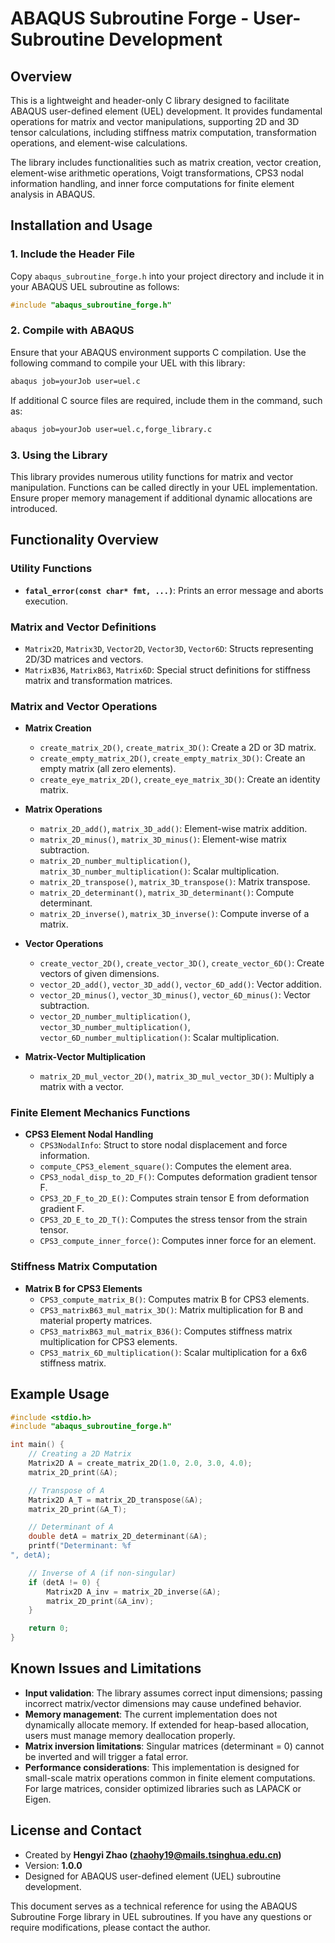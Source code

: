 
# ABAQUS Subroutine Forge - User-Subroutine Development

## Overview
This is a lightweight and header-only C library designed to facilitate ABAQUS user-defined element (UEL) development. It provides fundamental operations for matrix and vector manipulations, supporting 2D and 3D tensor calculations, including stiffness matrix computation, transformation operations, and element-wise calculations.

The library includes functionalities such as matrix creation, vector creation, element-wise arithmetic operations, Voigt transformations, CPS3 nodal information handling, and inner force computations for finite element analysis in ABAQUS.

## Installation and Usage

### 1. Include the Header File
Copy `abaqus_subroutine_forge.h` into your project directory and include it in your ABAQUS UEL subroutine as follows:
```c
#include "abaqus_subroutine_forge.h"
```

### 2. Compile with ABAQUS
Ensure that your ABAQUS environment supports C compilation. Use the following command to compile your UEL with this library:
```bash
abaqus job=yourJob user=uel.c
```
If additional C source files are required, include them in the command, such as:
```bash
abaqus job=yourJob user=uel.c,forge_library.c
```

### 3. Using the Library
This library provides numerous utility functions for matrix and vector manipulation. Functions can be called directly in your UEL implementation. Ensure proper memory management if additional dynamic allocations are introduced.

## Functionality Overview

### Utility Functions
- **`fatal_error(const char* fmt, ...)`**: Prints an error message and aborts execution.

### Matrix and Vector Definitions
- `Matrix2D`, `Matrix3D`, `Vector2D`, `Vector3D`, `Vector6D`: Structs representing 2D/3D matrices and vectors.
- `MatrixB36`, `MatrixB63`, `Matrix6D`: Special struct definitions for stiffness matrix and transformation matrices.

### Matrix and Vector Operations
- **Matrix Creation**
  - `create_matrix_2D()`, `create_matrix_3D()`: Create a 2D or 3D matrix.
  - `create_empty_matrix_2D()`, `create_empty_matrix_3D()`: Create an empty matrix (all zero elements).
  - `create_eye_matrix_2D()`, `create_eye_matrix_3D()`: Create an identity matrix.

- **Matrix Operations**
  - `matrix_2D_add()`, `matrix_3D_add()`: Element-wise matrix addition.
  - `matrix_2D_minus()`, `matrix_3D_minus()`: Element-wise matrix subtraction.
  - `matrix_2D_number_multiplication()`, `matrix_3D_number_multiplication()`: Scalar multiplication.
  - `matrix_2D_transpose()`, `matrix_3D_transpose()`: Matrix transpose.
  - `matrix_2D_determinant()`, `matrix_3D_determinant()`: Compute determinant.
  - `matrix_2D_inverse()`, `matrix_3D_inverse()`: Compute inverse of a matrix.

- **Vector Operations**
  - `create_vector_2D()`, `create_vector_3D()`, `create_vector_6D()`: Create vectors of given dimensions.
  - `vector_2D_add()`, `vector_3D_add()`, `vector_6D_add()`: Vector addition.
  - `vector_2D_minus()`, `vector_3D_minus()`, `vector_6D_minus()`: Vector subtraction.
  - `vector_2D_number_multiplication()`, `vector_3D_number_multiplication()`, `vector_6D_number_multiplication()`: Scalar multiplication.

- **Matrix-Vector Multiplication**
  - `matrix_2D_mul_vector_2D()`, `matrix_3D_mul_vector_3D()`: Multiply a matrix with a vector.

### Finite Element Mechanics Functions
- **CPS3 Element Nodal Handling**
  - `CPS3NodalInfo`: Struct to store nodal displacement and force information.
  - `compute_CPS3_element_square()`: Computes the element area.
  - `CPS3_nodal_disp_to_2D_F()`: Computes deformation gradient tensor F.
  - `CPS3_2D_F_to_2D_E()`: Computes strain tensor E from deformation gradient F.
  - `CPS3_2D_E_to_2D_T()`: Computes the stress tensor from the strain tensor.
  - `CPS3_compute_inner_force()`: Computes inner force for an element.

### Stiffness Matrix Computation
- **Matrix B for CPS3 Elements**
  - `CPS3_compute_matrix_B()`: Computes matrix B for CPS3 elements.
  - `CPS3_matrixB63_mul_matrix_3D()`: Matrix multiplication for B and material property matrices.
  - `CPS3_matrixB63_mul_matrix_B36()`: Computes stiffness matrix multiplication for CPS3 elements.
  - `CPS3_matrix_6D_multiplication()`: Scalar multiplication for a 6x6 stiffness matrix.

## Example Usage

```c
#include <stdio.h>
#include "abaqus_subroutine_forge.h"

int main() {
    // Creating a 2D Matrix
    Matrix2D A = create_matrix_2D(1.0, 2.0, 3.0, 4.0);
    matrix_2D_print(&A);

    // Transpose of A
    Matrix2D A_T = matrix_2D_transpose(&A);
    matrix_2D_print(&A_T);

    // Determinant of A
    double detA = matrix_2D_determinant(&A);
    printf("Determinant: %f
", detA);

    // Inverse of A (if non-singular)
    if (detA != 0) {
        Matrix2D A_inv = matrix_2D_inverse(&A);
        matrix_2D_print(&A_inv);
    }

    return 0;
}
```

## Known Issues and Limitations
- **Input validation**: The library assumes correct input dimensions; passing incorrect matrix/vector dimensions may cause undefined behavior.
- **Memory management**: The current implementation does not dynamically allocate memory. If extended for heap-based allocation, users must manage memory deallocation properly.
- **Matrix inversion limitations**: Singular matrices (determinant = 0) cannot be inverted and will trigger a fatal error.
- **Performance considerations**: This implementation is designed for small-scale matrix operations common in finite element computations. For large matrices, consider optimized libraries such as LAPACK or Eigen.

## License and Contact
- Created by **Hengyi Zhao (zhaohy19@mails.tsinghua.edu.cn)**
- Version: **1.0.0**
- Designed for ABAQUS user-defined element (UEL) subroutine development.

This document serves as a technical reference for using the ABAQUS Subroutine Forge library in UEL subroutines. If you have any questions or require modifications, please contact the author.
